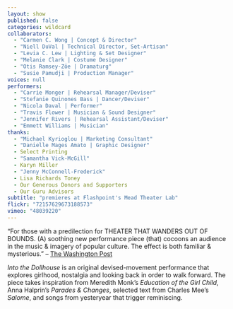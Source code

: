 ```yaml
---
layout: show
published: false
categories: wildcard
collaborators: 
  - "Carmen C. Wong | Concept & Director"
  - "Niell DuVal | Technical Director, Set-Artisan"
  - "Levia C. Lew | Lighting & Set Designer"
  - "Melanie Clark | Costume Designer"
  - "Otis Ramsey-Zöe | Dramaturg"
  - "Susie Pamudji | Production Manager"
voices: null
performers: 
  - "Carrie Monger | Rehearsal Manager/Deviser"
  - "Stefanie Quinones Bass | Dancer/Deviser"
  - "Nicola Daval | Performer"
  - "Travis Flower | Musician & Sound Designer"
  - "Jennifer Rivers | Rehearsal Assistant/Deviser"
  - "Emmett Williams | Musician"
thanks: 
  - "Michael Kyrioglou | Marketing Consultant"
  - "Danielle Mages Amato | Graphic Designer"
  - Select Printing
  - "Samantha Vick-McGill"
  - Karyn Miller
  - "Jenny McConnell-Frederick"
  - Lisa Richards Toney
  - Our Generous Donors and Supporters
  - Our Guru Advisors
subtitle: "premieres at Flashpoint's Mead Theater Lab"
flickr: "72157629673188573"
vimeo: "48039220"
---
```


“For those with a predilection for THEATER THAT WANDERS OUT OF BOUNDS. (A) soothing new performance piece (that) cocoons an audience in the music & imagery of popular culture. The effect is both familiar & mysterious.” – [The Washington Post](http://www.washingtonpost.com/lifestyle/style/theater-floating-evocatively-in-a-young-womans-reverie/2012/02/22/gIQA9R8KUR_story.html)

_Into the Dollhouse_ is an original devised-movement performance that explores girlhood, nostalgia and looking back in order to walk forward. The piece takes inspiration from Meredith Monk’s _Education of the Girl Child_, Anna Halprin’s _Parades & Changes_, selected text from Charles Mee’s _Salome_, and songs from yesteryear that trigger reminiscing.
